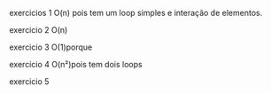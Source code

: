 exercicios 1 
 O(n) pois tem um loop simples e interação de elementos.

 exercicio 2
 O(n)

 exercicio 3
  O(1)porque 

  exercicio 4 
  O(n²)pois tem dois loops

  exercicio 5
  